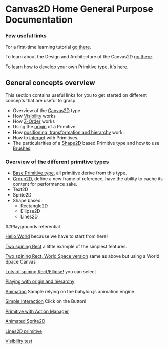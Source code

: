 # Canvas2D Home General Purpose Documentation


### Few useful links

For a first-time learning tutorial [go there](http://doc.babylonjs.com/tutorials/Using_the_Canvas2D).

To learn about the Design and Architecture of the Canvas2D [go there](http://doc.babylonjs.com/overviews/Canvas2D_Overview_Architecture).


To learn how to develop your own Primitive type, [it's here](http://doc.babylonjs.com/tutorials/How_to_create_your_own_Canvas2D_primitive).

## General concepts overview

This section contains useful links for you to get started on different concepts that are useful to grasp.

 - Overview of the [Canvas2D](http://doc.babylonjs.com/overviews/Canvas2D_Canvas2D_Type) type
 - How [Visibility](http://doc.babylonjs.com/overviews/Canvas2D_Visibility) works
 - How [Z-Order](http://doc.babylonjs.com/overviews/Canvas2D_ZOrder) works
 - Using the [origin](http://doc.babylonjs.com/overviews/Canvas2D_Origin) of a Primitive
 - How [positioning, transformation and hierarchy](http://doc.babylonjs.com/overviews/Canvas2D_PosTransHierarchy) work.
 - How to [interact](http://doc.babylonjs.com/overviews/Canvas2D_Interaction) with Primitives.
 - The particularities of a [Shape2D](http://doc.babylonjs.com/overviews/Canvas2D_Shape2D) based Primitive type and how to use [Brushes](http://doc.babylonjs.com/overviews/Canvas2D_Brushes).

### Overview of the different primitive types

 - [Base Primitive type](http://doc.babylonjs.com/overviews/Canvas2D_Prim2DBase), all primitive derive from this type.
 - [Group2D](http://doc.babylonjs.com/overviews/Canvas2D_Group2D), define a new frame of reference, have the ability to cache its content for performance sake.
 - Text2D
 - Sprite2D
 - Shape based:
   - Rectangle2D
   - Ellipse2D
   - Lines2D

##Playgrounds referential

[Hello World](http://babylonjs-playground.com/#2AVSFH#9) because we have to start from here!

[Two spining Rect](http://babylonjs-playground.com/#272WI1#2) a little example of the simplest features.

[Two spining Rect, World Space version](http://babylonjs-playground.com/#1BKDEO#7) same as above but using a World Space Canvas

[Lots of spining Rect/Ellipse!](http://babylonjs-playground.com/#OWCCR#6) you can select

[Playing with origin and hierarchy](http://babylonjs-playground.com/#DEFP2#1)

[Animation](http://babylonjs-playground.com/#FFTQL#1) Sample relying on the babylon.js animation engine.

[Simple Interaction](http://babylonjs-playground.com/#UVDG0#1) Click on the Button!

[Primitive with Action Manager](http://babylonjs-playground.com/#1ONKPJ#1)

[Animated Sprite2D](http://babylonjs-playground.com/#20MSFF#1)

[Lines2D primitive](http://babylonjs-playground.com/#15C96V)

[Visibility test](http://babylonjs-playground.com/#BDQQX#0)